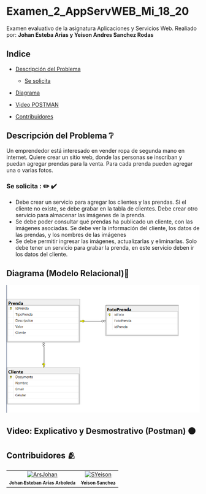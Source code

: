 # Examen_2_AppServWEB_Mi_18_20
Examen evaluativo de la asignatura Aplicaciones y Servicios Web. 
Realiado por:
**Johan Esteba Arias y Yeison Andres Sanchez Rodas**

## Indice
- [Descripción del Problema](#Descripción-del-Problema)
  
	- [Se solicita](#Se-solicita)
- [Diagrama](#diagrama-modelo-relacional)
- [Video POSTMAN](#video-explicativo-y-desmostrativo-postman-)
- [Contribuidores](#contribuidores-)

## Descripción del Problema ❔
Un emprendedor está interesado en vender ropa de segunda mano en internet. Quiere crear un
sitio web, donde las personas se inscriban y puedan agregar prendas para la venta. Para cada
prenda pueden agregar una o varias fotos.



### Se solicita : ✏️ ✔️
- Debe crear un servicio para agregar los clientes y las prendas. Si el cliente no existe, se 
debe grabar en la tabla de clientes. Debe crear otro servicio para almacenar las imágenes
de la prenda.
- Se debe poder consultar qué prendas ha publicado un cliente, con las imágenes asociadas. Se debe
ver la información del cliente, los datos de las prendas, y los nombres de las imágenes
- Se debe permitir ingresar las imágenes, actualizarlas y eliminarlas.
Solo debe tener un servicio para grabar la prenda, en este servicio deben ir los datos del cliente.

  
## Diagrama (Modelo Relacional)📎
![Modelo Relacional.png](https://github.com/ArsJohan/Examen_2_AppServWEB_Mi_18_20/blob/main/ModeloRelacional.png)


## Video: Explicativo y Desmostrativo (Postman) 🟠


## Contribuidores 🫂
<!-- readme: contributors -start -->
<table>
	<tbody>
		<tr>
            <td align="center">
                <a href="https://github.com/ArsJohan">
                    <img src="https://avatars.githubusercontent.com/u/133719384?v=4" width="100;" alt="ArsJohan"/>
                    <br />
                    <sub><b>Johan Esteban Arias Arboleda</b></sub>
                </a>
            </td>
            <td align="center">
                <a href="https://github.com/SYeison">
                    <img src="https://avatars.githubusercontent.com/u/187584546?v=4" width="100;" alt="SYeison"/>
                    <br />
                    <sub><b>Yeison Sanchez</b></sub>
                </a>
            </td>
		</tr>
	<tbody>
</table>
<!-- readme: contributors -end -->
